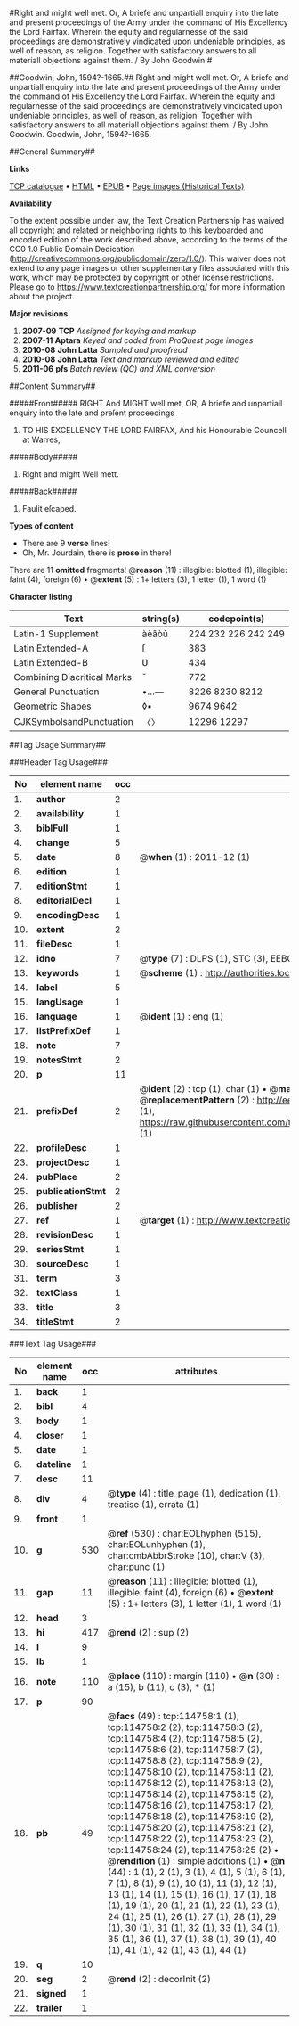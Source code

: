 #Right and might well met. Or, A briefe and unpartiall enquiry into the late and present proceedings of the Army under the command of His Excellency the Lord Fairfax. Wherein the equity and regularnesse of the said proceedings are demonstratively vindicated upon undeniable principles, as well of reason, as religion. Together with satisfactory answers to all materiall objections against them. / By John Goodwin.#

##Goodwin, John, 1594?-1665.##
Right and might well met. Or, A briefe and unpartiall enquiry into the late and present proceedings of the Army under the command of His Excellency the Lord Fairfax. Wherein the equity and regularnesse of the said proceedings are demonstratively vindicated upon undeniable principles, as well of reason, as religion. Together with satisfactory answers to all materiall objections against them. / By John Goodwin.
Goodwin, John, 1594?-1665.

##General Summary##

**Links**

[TCP catalogue](http://www.ota.ox.ac.uk/tcp/)  • 
[HTML](http://tei.it.ox.ac.uk/tcp/Texts-HTML/free/A85/A85413.html)  • 
[EPUB](http://tei.it.ox.ac.uk/tcp/Texts-EPUB/free/A85/A85413.epub) • 
[Page images (Historical Texts)](https://historicaltexts.jisc.ac.uk/eebo-99862595e)

**Availability**

To the extent possible under law, the Text Creation Partnership has waived all copyright and related or neighboring rights to this keyboarded and encoded edition of the work described above, according to the terms of the CC0 1.0 Public Domain Dedication (http://creativecommons.org/publicdomain/zero/1.0/). This waiver does not extend to any page images or other supplementary files associated with this work, which may be protected by copyright or other license restrictions. Please go to https://www.textcreationpartnership.org/ for more information about the project.

**Major revisions**

1. __2007-09__ __TCP__ *Assigned for keying and markup*
1. __2007-11__ __Aptara__ *Keyed and coded from ProQuest page images*
1. __2010-08__ __John Latta__ *Sampled and proofread*
1. __2010-08__ __John Latta__ *Text and markup reviewed and edited*
1. __2011-06__ __pfs__ *Batch review (QC) and XML conversion*

##Content Summary##

#####Front#####
RIGHT
And MIGHT well met,
OR,
A briefe and unpartiall enquiry
into the late and preſent proceedings

1. TO HIS
EXCELLENCY
THE LORD
FAIRFAX,
And his Honourable Councell at
Warres,

#####Body#####

1. Right and might
Well mett.

#####Back#####

1. Faulit eſcaped.

**Types of content**

  * There are 9 **verse** lines!
  * Oh, Mr. Jourdain, there is **prose** in there!

There are 11 **omitted** fragments! 
 @__reason__ (11) : illegible: blotted (1), illegible: faint (4), foreign (6)  •  @__extent__ (5) : 1+ letters (3), 1 letter (1), 1 word (1)

**Character listing**


|Text|string(s)|codepoint(s)|
|---|---|---|
|Latin-1 Supplement|àèâòù|224 232 226 242 249|
|Latin Extended-A|ſ|383|
|Latin Extended-B|Ʋ|434|
|Combining             Diacritical Marks|̄|772|
|General Punctuation|•…—|8226 8230 8212|
|Geometric Shapes|◊▪|9674 9642|
|CJKSymbolsandPunctuation|〈〉|12296 12297|

##Tag Usage Summary##

###Header Tag Usage###

|No|element name|occ|attributes|
|---|---|---|---|
|1.|__author__|2||
|2.|__availability__|1||
|3.|__biblFull__|1||
|4.|__change__|5||
|5.|__date__|8| @__when__ (1) : 2011-12 (1)|
|6.|__edition__|1||
|7.|__editionStmt__|1||
|8.|__editorialDecl__|1||
|9.|__encodingDesc__|1||
|10.|__extent__|2||
|11.|__fileDesc__|1||
|12.|__idno__|7| @__type__ (7) : DLPS (1), STC (3), EEBO-CITATION (1), PROQUEST (1), VID (1)|
|13.|__keywords__|1| @__scheme__ (1) : http://authorities.loc.gov/ (1)|
|14.|__label__|5||
|15.|__langUsage__|1||
|16.|__language__|1| @__ident__ (1) : eng (1)|
|17.|__listPrefixDef__|1||
|18.|__note__|7||
|19.|__notesStmt__|2||
|20.|__p__|11||
|21.|__prefixDef__|2| @__ident__ (2) : tcp (1), char (1)  •  @__matchPattern__ (2) : ([0-9\-]+):([0-9IVX]+) (1), (.+) (1)  •  @__replacementPattern__ (2) : http://eebo.chadwyck.com/downloadtiff?vid=$1&page=$2 (1), https://raw.githubusercontent.com/textcreationpartnership/Texts/master/tcpchars.xml#$1 (1)|
|22.|__profileDesc__|1||
|23.|__projectDesc__|1||
|24.|__pubPlace__|2||
|25.|__publicationStmt__|2||
|26.|__publisher__|2||
|27.|__ref__|1| @__target__ (1) : http://www.textcreationpartnership.org/docs/. (1)|
|28.|__revisionDesc__|1||
|29.|__seriesStmt__|1||
|30.|__sourceDesc__|1||
|31.|__term__|3||
|32.|__textClass__|1||
|33.|__title__|3||
|34.|__titleStmt__|2||


###Text Tag Usage###

|No|element name|occ|attributes|
|---|---|---|---|
|1.|__back__|1||
|2.|__bibl__|4||
|3.|__body__|1||
|4.|__closer__|1||
|5.|__date__|1||
|6.|__dateline__|1||
|7.|__desc__|11||
|8.|__div__|4| @__type__ (4) : title_page (1), dedication (1), treatise (1), errata (1)|
|9.|__front__|1||
|10.|__g__|530| @__ref__ (530) : char:EOLhyphen (515), char:EOLunhyphen (1), char:cmbAbbrStroke (10), char:V (3), char:punc (1)|
|11.|__gap__|11| @__reason__ (11) : illegible: blotted (1), illegible: faint (4), foreign (6)  •  @__extent__ (5) : 1+ letters (3), 1 letter (1), 1 word (1)|
|12.|__head__|3||
|13.|__hi__|417| @__rend__ (2) : sup (2)|
|14.|__l__|9||
|15.|__lb__|1||
|16.|__note__|110| @__place__ (110) : margin (110)  •  @__n__ (30) : a (15), b (11), c (3), * (1)|
|17.|__p__|90||
|18.|__pb__|49| @__facs__ (49) : tcp:114758:1 (1), tcp:114758:2 (2), tcp:114758:3 (2), tcp:114758:4 (2), tcp:114758:5 (2), tcp:114758:6 (2), tcp:114758:7 (2), tcp:114758:8 (2), tcp:114758:9 (2), tcp:114758:10 (2), tcp:114758:11 (2), tcp:114758:12 (2), tcp:114758:13 (2), tcp:114758:14 (2), tcp:114758:15 (2), tcp:114758:16 (2), tcp:114758:17 (2), tcp:114758:18 (2), tcp:114758:19 (2), tcp:114758:20 (2), tcp:114758:21 (2), tcp:114758:22 (2), tcp:114758:23 (2), tcp:114758:24 (2), tcp:114758:25 (2)  •  @__rendition__ (1) : simple:additions (1)  •  @__n__ (44) : 1 (1), 2 (1), 3 (1), 4 (1), 5 (1), 6 (1), 7 (1), 8 (1), 9 (1), 10 (1), 11 (1), 12 (1), 13 (1), 14 (1), 15 (1), 16 (1), 17 (1), 18 (1), 19 (1), 20 (1), 21 (1), 22 (1), 23 (1), 24 (1), 25 (1), 26 (1), 27 (1), 28 (1), 29 (1), 30 (1), 31 (1), 32 (1), 33 (1), 34 (1), 35 (1), 36 (1), 37 (1), 38 (1), 39 (1), 40 (1), 41 (1), 42 (1), 43 (1), 44 (1)|
|19.|__q__|10||
|20.|__seg__|2| @__rend__ (2) : decorInit (2)|
|21.|__signed__|1||
|22.|__trailer__|1||
